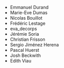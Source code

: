 * Emmanuel Durand
* Marie-Eve Dumas
* Nicolas Bouillot
* Frédéric Lestage
* eva_decorps
* Jérémie Soria
* Christian Frisson
* Sergio Jiménez Herena
* Pascal Huerst
* Josh Beckwith
* Edith Viau
